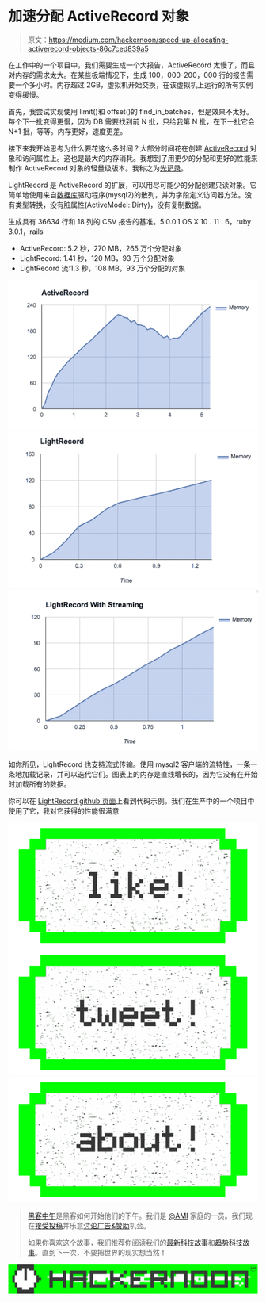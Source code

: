 # 加速分配 ActiveRecord 对象

> 原文：<https://medium.com/hackernoon/speed-up-allocating-activerecord-objects-86c7ced839a5>

在工作中的一个项目中，我们需要生成一个大报告，ActiveRecord 太慢了，而且对内存的需求太大。在某些极端情况下，生成 100，000–200，000 行的报告需要一个多小时。内存超过 2GB，虚拟机开始交换，在该虚拟机上运行的所有实例变得缓慢。

首先，我尝试实现使用 limit()和 offset()的 find_in_batches，但是效果不太好。每个下一批变得更慢，因为 DB 需要找到前 N 批，只给我第 N 批，在下一批它会 N+1 批，等等。内存更好，速度更差。

接下来我开始思考为什么要花这么多时间？大部分时间花在创建 [ActiveRecord](https://hackernoon.com/tagged/activerecord) 对象和访问属性上。这也是最大的内存消耗。我想到了用更少的分配和更好的性能来制作 ActiveRecord 对象的轻量级版本。我称之为[光记录](https://github.com/Paxa/light_record)。

LightRecord 是 ActiveRecord 的扩展，可以用尽可能少的分配创建只读对象。它简单地使用来自[数据库](https://hackernoon.com/tagged/database)驱动程序(mysql2)的散列，并为字段定义访问器方法。没有类型转换，没有脏属性(ActiveModel::Dirty)，没有复制数据。

生成具有 36634 行和 18 列的 CSV 报告的基准。5.0.0.1 OS X 10 . 11 . 6，ruby 3.0.1，rails

*   ActiveRecord: 5.2 秒，270 MB，265 万个分配对象
*   LightRecord: 1.41 秒，120 MB，93 万个分配对象
*   LightRecord 流:1.3 秒，108 MB，93 万个分配的对象

![](img/0505b571eb08b010096911833d0fa45b.png)![](img/9dd4d276fdbdba4cc7c1d82be49902a7.png)![](img/d558f909e39e1a1e45975285d011b651.png)

如你所见，LightRecord 也支持流式传输。使用 mysql2 客户端的流特性，一条一条地加载记录，并可以迭代它们。图表上的内存是直线增长的，因为它没有在开始时加载所有的数据。

你可以在 [LightRecord github 页面](https://github.com/Paxa/light_record)上看到代码示例。我们在生产中的一个项目中使用了它，我对它获得的性能很满意

[![](img/50ef4044ecd4e250b5d50f368b775d38.png)](http://bit.ly/HackernoonFB)[![](img/979d9a46439d5aebbdcdca574e21dc81.png)](https://goo.gl/k7XYbx)[![](img/2930ba6bd2c12218fdbbf7e02c8746ff.png)](https://goo.gl/4ofytp)

> [黑客中午](http://bit.ly/Hackernoon)是黑客如何开始他们的下午。我们是 [@AMI](http://bit.ly/atAMIatAMI) 家庭的一员。我们现在[接受投稿](http://bit.ly/hackernoonsubmission)并乐意[讨论广告&赞助](mailto:partners@amipublications.com)机会。
> 
> 如果你喜欢这个故事，我们推荐你阅读我们的[最新科技故事](http://bit.ly/hackernoonlatestt)和[趋势科技故事](https://hackernoon.com/trending)。直到下一次，不要把世界的现实想当然！

[![](img/be0ca55ba73a573dce11effb2ee80d56.png)](https://goo.gl/Ahtev1)